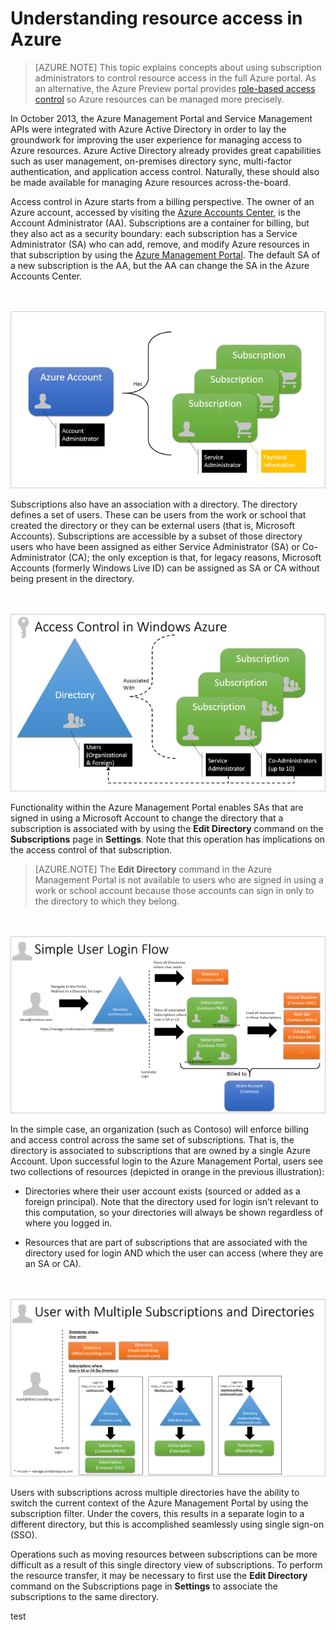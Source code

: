 <properties 
                pageTitle="Understanding resource access in Azure?" 
                description="This topic explains concepts about using subscription administrators to control resource access in the full Azure portal." 
                services="active-directory" 
                documentationCenter="" 
                authors="markusvi" 
                manager="swadhwa" 
                editor=""/>

<tags 
                ms.service="active-directory" 
                ms.workload="identity" 
                ms.tgt_pltfrm="na" 
                ms.devlang="na" 
                ms.topic="article" 
                ms.date="08/10/2015" 
                ms.author="markusvi"/>


# Understanding resource access in Azure


> [AZURE.NOTE] This topic explains concepts about using subscription administrators to control resource access in the full Azure portal. As an alternative, the Azure Preview portal provides [role-based access control](role-based-access-control-configure.md) so Azure resources can be managed more precisely. 

In October 2013, the Azure Management Portal and Service Management APIs were integrated with Azure Active Directory in order to lay the groundwork for improving the user experience for managing access to Azure resources. Azure Active Directory already provides great capabilities such as user management, on-premises directory sync, multi-factor authentication, and application access control. Naturally, these should also be made available for managing Azure resources across-the-board.

Access control in Azure starts from a billing perspective. The owner of an Azure account, accessed by visiting the  [Azure Accounts Center](https://account.windowsazure.com/subscriptions), is the Account Administrator (AA). Subscriptions are a container for billing, but they also act as a security boundary: each subscription has a Service Administrator (SA) who can add, remove, and modify Azure resources in that subscription by using the [Azure Management Portal](https://manage.windowsazure.com/). The default SA of a new subscription is the AA, but the AA can change the SA in the Azure Accounts Center.
 
<br><br>![Azure Accounts][1]

Subscriptions also have an association with a directory. The directory defines a set of users. These can be users from the work or school that created the directory or they can be external users (that is, Microsoft Accounts). Subscriptions are accessible by a subset of those directory users who have been assigned as either Service Administrator (SA) or Co-Administrator (CA); the only exception is that, for legacy reasons, Microsoft Accounts (formerly Windows Live ID) can be assigned as SA or CA without being present in the directory.

<br><br>![Access Control in Azure][2]

 
Functionality within the Azure Management Portal enables SAs that are signed in using a Microsoft Account to change the directory that a subscription is associated with by using the **Edit Directory** command on the **Subscriptions** page in **Settings**. Note that this operation has implications on the access control of that subscription.



> [AZURE.NOTE] The **Edit Directory** command in the Azure Management Portal is not available to users who are signed in using a work or school account because those accounts can sign in only to the directory to which they belong.

<br><br>![Simple User Login Flow][3]

In the simple case, an organization (such as Contoso) will enforce billing and access control across the same set of subscriptions. That is, the directory is associated to subscriptions that are owned by a single Azure Account. Upon successful login to the Azure Management Portal, users see two collections of resources (depicted in orange in the previous illustration):


- Directories where their user account exists (sourced or added as a foreign principal). Note that the directory used for login isn’t relevant to this computation, so your directories will always be shown regardless of where you logged in.

- Resources that are part of subscriptions that are associated with the directory used for login AND which the user can access (where they are an SA or CA).


<br><br>![User with Multiple Subscriptions and Directories][4]


Users with subscriptions across multiple directories have the ability to switch the current context of the Azure Management Portal by using the subscription filter. Under the covers, this results in a separate login to a different directory, but this is accomplished seamlessly using single sign-on (SSO). 

Operations such as moving resources between subscriptions can be more difficult as a result of this single directory view of subscriptions. To perform the resource transfer, it may be necessary to first use the **Edit Directory** command on the Subscriptions page in **Settings** to associate the subscriptions to the same directory. 



<!--Image references-->
[1]: ./media/active-directory-understanding-resource-access/IC707931.png
[2]: ./media/active-directory-understanding-resource-access/IC707932.png
[3]: ./media/active-directory-understanding-resource-access/IC707933.png
[4]: ./media/active-directory-understanding-resource-access/IC707934.png
test
